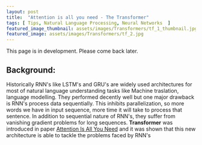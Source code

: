 ```yaml
---
layout: post
title:  "Attention is all you need - The Transformer"
tags: [ Tips, Natural Language Processing, Neural Networks  ]
featured_image_thumbnail: assets/images/Transformers/tf_1_thumbnail.jpg
featured_image: assets/images/Transformers/tf_2.jpg
---
```


This page is in development. Please come back later.


## Background: 

Historically RNN's like LSTM's and GRU's are widely used architectures for most of natural language understanding tasks like Machine traslation, language modelling. They performed decently well but one major drawback is RNN's process data sequentially. This inhibits parallelization, so more words we have in input sequence, more time it will take to process that sentence. In addition to sequential nature of RNN's, they suffer from vanishing gradient problems for long sequences. **Transformer** was introduced in paper [Attention Is All You Need](https://arxiv.org/pdf/1706.03762.pdf) and it was shown that this new architecture is able to tackle the problems faced by RNN's




